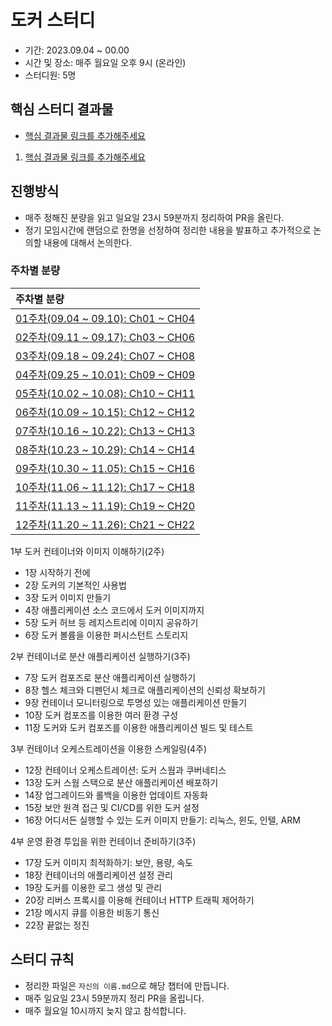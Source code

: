 # 도커 스터디

- 기간: 2023.09.04 ~ 00.00
- 시간 및 장소: 매주 월요일 오후 9시 (온라인)
- 스터디원: 5명

## 핵심 스터디 결과물

- [핵심 결과물 링크를 추가해주세요](https://github.com/Learning-Is-Vital-In-Development)
1. [핵심 결과물 링크를 추가해주세요](https://github.com/Learning-Is-Vital-In-Development)

## 진행방식

- 매주 정해진 분량을 읽고 일요일 23시 59분까지 정리하여 PR을 올린다.
- 정기 모임시간에 랜덤으로 한명을 선정하여 정리한 내용을 발표하고 추가적으로 논의할 내용에 대해서 논의한다.

### 주차별 분량

| 주차별 분량                                |
|:--------------------------------------|
| [01주차(09.04 ~ 09.10): Ch01 ~ CH04 ]() |
| [02주차(09.11 ~ 09.17): Ch03 ~ CH06 ]() |
| [03주차(09.18 ~ 09.24): Ch07 ~ CH08 ]() |
| [04주차(09.25 ~ 10.01): Ch09 ~ CH09 ]() |
| [05주차(10.02 ~ 10.08): Ch10 ~ CH11 ]() |
| [06주차(10.09 ~ 10.15): Ch12 ~ CH12 ]() |
| [07주차(10.16 ~ 10.22): Ch13 ~ CH13 ]() |
| [08주차(10.23 ~ 10.29): Ch14 ~ CH14 ]() |
| [09주차(10.30 ~ 11.05): Ch15 ~ CH16 ]() |
| [10주차(11.06 ~ 11.12): Ch17 ~ CH18 ]() |
| [11주차(11.13 ~ 11.19): Ch19 ~ CH20 ]() |
| [12주차(11.20 ~ 11.26): Ch21 ~ CH22 ]() |

1부 도커 컨테이너와 이미지 이해하기(2주)
- 1장 시작하기 전에
- 2장 도커의 기본적인 사용법
- 3장 도커 이미지 만들기
- 4장 애플리케이션 소스 코드에서 도커 이미지까지
- 5장 도커 허브 등 레지스트리에 이미지 공유하기
- 6장 도커 볼륨을 이용한 퍼시스턴트 스토리지

2부 컨테이너로 분산 애플리케이션 실행하기(3주)
- 7장 도커 컴포즈로 분산 애플리케이션 실행하기
- 8장 헬스 체크와 디펜던시 체크로 애플리케이션의 신뢰성 확보하기
- 9장 컨테이너 모니터링으로 투명성 있는 애플리케이션 만들기
- 10장 도커 컴포즈를 이용한 여러 환경 구성
- 11장 도커와 도커 컴포즈를 이용한 애플리케이션 빌드 및 테스트

3부 컨테이너 오케스트레이션을 이용한 스케일링(4주)
- 12장 컨테이너 오케스트레이션: 도커 스웜과 쿠버네티스
- 13장 도커 스웜 스택으로 분산 애플리케이션 배포하기
- 14장 업그레이드와 롤백을 이용한 업데이트 자동화
- 15장 보안 원격 접근 및 CI/CD를 위한 도커 설정
- 16장 어디서든 실행할 수 있는 도커 이미지 만들기: 리눅스, 윈도, 인텔, ARM

4부 운영 환경 투입을 위한 컨테이너 준비하기(3주)
- 17장 도커 이미지 최적화하기: 보안, 용량, 속도
- 18장 컨테이너의 애플리케이션 설정 관리
- 19장 도커를 이용한 로그 생성 및 관리
- 20장 리버스 프록시를 이용해 컨테이너 HTTP 트래픽 제어하기
- 21장 메시지 큐를 이용한 비동기 통신
- 22장 끝없는 정진


## 스터디 규칙

- 정리한 파일은 `자신의 이름.md`으로 해당 챕터에 만듭니다.
- 매주 일요일 23시 59분까지 정리 PR을 올립니다.
- 매주 월요일 10시까지 늦지 않고 참석합니다.
